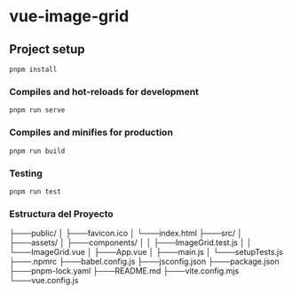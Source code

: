# vue-image-grid

## Project setup
```
pnpm install
```

### Compiles and hot-reloads for development
```
pnpm run serve
```

### Compiles and minifies for production
```
pnpm run build
```

### Testing
```
pnpm run test
```

### Estructura del Proyecto

├───public/
│   ├───favicon.ico
│   └───index.html
├───src/
│   ├───assets/
│   ├───components/
│   │   ├───ImageGrid.test.js
│   │   └───ImageGrid.vue
│   ├───App.vue
│   ├───main.js
│   └───setupTests.js
├───.npmrc
├───babel.config.js
├───jsconfig.json
├───package.json
├───pnpm-lock.yaml
├───README.md
├───vite.config.mjs
└───vue.config.js